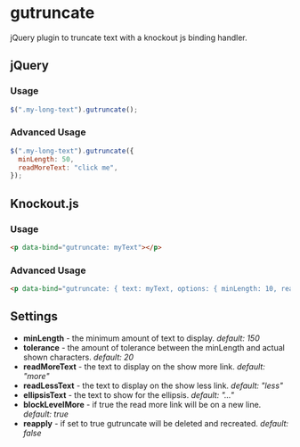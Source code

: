 gutruncate
==========

jQuery plugin to truncate text with a knockout js binding handler.

## jQuery
### Usage

```javascript
$(".my-long-text").gutruncate();
```

### Advanced Usage

```javascript
$(".my-long-text").gutruncate({
  minLength: 50,
  readMoreText: "click me",
});
```

## Knockout.js
### Usage

```html
<p data-bind="gutruncate: myText"></p>
```

### Advanced Usage

```html
<p data-bind="gutruncate: { text: myText, options: { minLength: 10, readMoreText: 'click me' } }"></p>
```

## Settings

* **minLength** - the minimum amount of text to display. *default: 150*
* **tolerance** - the amount of tolerance between the minLength and actual shown characters. *default: 20*
* **readMoreText** - the text to display on the show more link. *default: "more"*
* **readLessText** - the text to display on the show less link. *default: "less"*
* **ellipsisText** - the text to show for the ellipsis. *default: "..."*
* **blockLevelMore** - if true the read more link will be on a new line. *default: true*
* **reapply** - if set to true gutruncate will be deleted and recreated. *default: false*